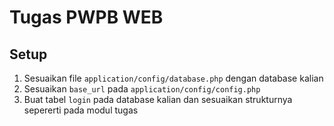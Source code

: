 # Tugas PWPB WEB

## Setup
1. Sesuaikan file `application/config/database.php` dengan database kalian
2. Sesuaikan `base_url` pada `application/config/config.php`
3. Buat tabel `login` pada database kalian dan sesuaikan strukturnya sepererti pada modul tugas
